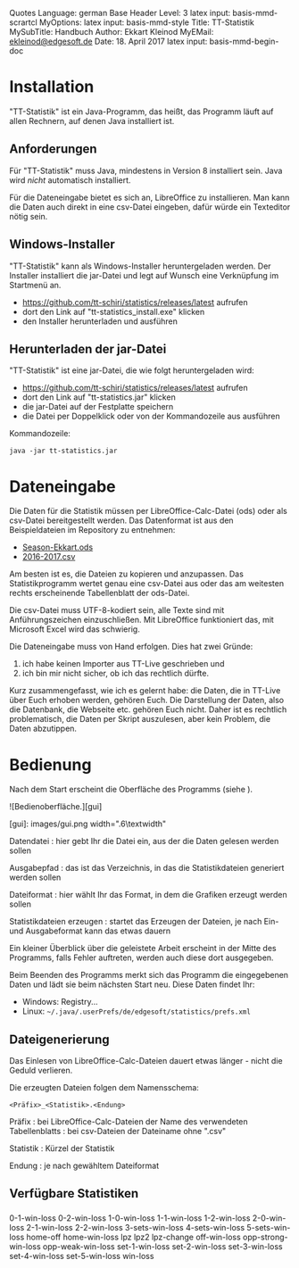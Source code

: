 Quotes Language:		german
Base Header Level:	3
latex input:				basis-mmd-scrartcl
MyOptions:
latex input:				basis-mmd-style
Title:							TT-Statistik
MySubTitle:					Handbuch
Author:							Ekkart Kleinod
MyEMail:						ekleinod@edgesoft.de
Date:								18. April 2017
latex input:				basis-mmd-begin-doc

<!-- \maketitle -->

<!-- \tableofcontents -->

<!-- \cleardoublepage -->
# Installation

"TT-Statistik" ist ein Java-Programm, das heißt, das Programm läuft auf allen Rechnern, auf denen Java installiert ist.

## Anforderungen

Für "TT-Statistik" muss Java, mindestens in Version 8 installiert sein.
Java wird *nicht* automatisch installiert.

Für die Dateneingabe bietet es sich an, LibreOffice zu installieren.
Man kann die Daten auch direkt in eine csv-Datei eingeben, dafür würde ein Texteditor nötig sein.

## Windows-Installer

"TT-Statistik" kann als Windows-Installer heruntergeladen werden.
Der Installer installiert die jar-Datei und legt auf Wunsch eine Verknüpfung im Startmenü an.

- https://github.com/tt-schiri/statistics/releases/latest aufrufen
- dort den Link auf "tt-statistics_install.exe" klicken
- den Installer herunterladen und ausführen

## Herunterladen der jar-Datei

"TT-Statistik" ist eine jar-Datei, die wie folgt heruntergeladen wird:

- https://github.com/tt-schiri/statistics/releases/latest aufrufen
- dort den Link auf "tt-statistics.jar" klicken
- die jar-Datei auf der Festplatte speichern
- die Datei per Doppelklick oder von der Kommandozeile aus ausführen

Kommandozeile:

	java -jar tt-statistics.jar

<!-- \cleardoublepage -->
# Dateneingabe

Die Daten für die Statistik müssen per LibreOffice-Calc-Datei (ods) oder als csv-Datei bereitgestellt werden.
Das Datenformat ist aus den Beispieldateien im Repository zu entnehmen:

- [Season-Ekkart.ods](https://github.com/tt-schiri/statistics/blob/master/data/Einzel.ods)
- [2016-2017.csv](https://github.com/tt-schiri/statistics/blob/master/data/Einzel_2016-2017.csv)

Am besten ist es, die Dateien zu kopieren und anzupassen.
Das Statistikprogramm wertet genau eine csv-Datei aus oder das am weitesten rechts erscheinende Tabellenblatt der ods-Datei.

Die csv-Datei muss UTF-8-kodiert sein, alle Texte sind mit Anführungszeichen einzuschließen.
Mit LibreOffice funktioniert das, mit Microsoft Excel wird das schwierig.

Die Dateneingabe muss von Hand erfolgen.
Dies hat zwei Gründe:

1. ich habe keinen Importer aus TT-Live geschrieben und
2. ich bin mir nicht sicher, ob ich das rechtlich dürfte.

Kurz zusammengefasst, wie ich es gelernt habe:
die Daten, die in TT-Live über Euch erhoben werden, gehören Euch.
Die Darstellung der Daten, also die Datenbank, die Webseite etc. gehören Euch nicht.
Daher ist es rechtlich problematisch, die Daten per Skript auszulesen, aber kein Problem, die Daten abzutippen.



<!-- \cleardoublepage -->
# Bedienung

Nach dem Start erscheint die Oberfläche des Programms (siehe [](#gui)).

![Bedienoberfläche.][gui]

[gui]: images/gui.png width=".6\textwidth"

Datendatei
: hier gebt Ihr die Datei ein, aus der die Daten gelesen werden sollen

Ausgabepfad
: das ist das Verzeichnis, in das die Statistikdateien generiert werden sollen

Dateiformat
: hier wählt Ihr das Format, in dem die Grafiken erzeugt werden sollen

Statistikdateien erzeugen
: startet das Erzeugen der Dateien, je nach Ein- und Ausgabeformat kann das etwas dauern

Ein kleiner Überblick über die geleistete Arbeit erscheint in der Mitte des Programms, falls Fehler auftreten, werden auch diese dort ausgegeben.

Beim Beenden des Programms merkt sich das Programm die eingegebenen Daten und lädt sie beim nächsten Start neu.
Diese Daten findet Ihr:

- Windows: Registry...
- Linux: `~/.java/.userPrefs/de/edgesoft/statistics/prefs.xml`

## Dateigenerierung

Das Einlesen von LibreOffice-Calc-Dateien dauert etwas länger - nicht die Geduld verlieren.

Die erzeugten Dateien folgen dem Namensschema:

	<Präfix>_<Statistik>.<Endung>

Präfix
: bei LibreOffice-Calc-Dateien der Name des verwendeten Tabellenblatts
: bei csv-Dateien der Dateiname ohne ".csv"

Statistik
: Kürzel der Statistik

Endung
: je nach gewähltem Dateiformat

## Verfügbare Statistiken

###

0-1-win-loss
0-2-win-loss
1-0-win-loss
1-1-win-loss
1-2-win-loss
2-0-win-loss
2-1-win-loss
2-2-win-loss
3-sets-win-loss
4-sets-win-loss
5-sets-win-loss
home-off
home-win-loss
lpz
lpz2
lpz-change
off-win-loss
opp-strong-win-loss
opp-weak-win-loss
set-1-win-loss
set-2-win-loss
set-3-win-loss
set-4-win-loss
set-5-win-loss
win-loss
